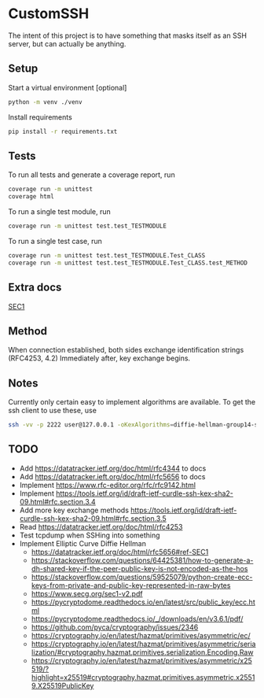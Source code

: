 # CustomSSH
The intent of this project is to have something that masks itself as an SSH server, but can actually be anything.


## Setup
Start a virtual environment [optional]
```sh
python -m venv ./venv
```

Install requirements
```sh
pip install -r requirements.txt
```


## Tests
To run all tests and generate a coverage report, run
```sh
coverage run -m unittest
coverage html
```

To run a single test module, run
```sh
coverage run -m unittest test.test_TESTMODULE
```

To run a single test case, run
```sh
coverage run -m unittest test.test_TESTMODULE.Test_CLASS
coverage run -m unittest test.test_TESTMODULE.Test_CLASS.test_METHOD
```



## Extra docs
[SEC1](https://www.secg.org/sec1-v2.pdf)


## Method
When connection established, both sides exchange identification strings (RFC4253, 4.2)
Immediately after, key exchange begins.


## Notes
Currently only certain easy to implement algorithms are available. To get the ssh client to use these, use
```sh
ssh -vv -p 2222 user@127.0.0.1 -oKexAlgorithms=diffie-hellman-group14-sha1 -oCiphers=aes128-cbc
```




## TODO
- Add https://datatracker.ietf.org/doc/html/rfc4344 to docs
- Add https://datatracker.ieft.org/doc/html/rfc5656 to docs
- Implement https://www.rfc-editor.org/rfc/rfc9142.html
- Implement https://tools.ietf.org/id/draft-ietf-curdle-ssh-kex-sha2-09.html#rfc.section.3.4
- Add more key exchange methods https://tools.ietf.org/id/draft-ietf-curdle-ssh-kex-sha2-09.html#rfc.section.3.5
- Read https://datatracker.ietf.org/doc/html/rfc4253
- Test tcpdump when SSHing into something
- Implement Elliptic Curve Diffie Hellman
	- https://datatracker.ietf.org/doc/html/rfc5656#ref-SEC1
	- https://stackoverflow.com/questions/64425381/how-to-generate-a-dh-shared-key-if-the-peer-public-key-is-not-encoded-as-the-hos
	- https://stackoverflow.com/questions/59525079/python-create-ecc-keys-from-private-and-public-key-represented-in-raw-bytes
	- https://www.secg.org/sec1-v2.pdf
	- https://pycryptodome.readthedocs.io/en/latest/src/public_key/ecc.html
	- https://pycryptodome.readthedocs.io/_/downloads/en/v3.6.1/pdf/
	- https://github.com/pyca/cryptography/issues/2346
	- https://cryptography.io/en/latest/hazmat/primitives/asymmetric/ec/
	- https://cryptography.io/en/latest/hazmat/primitives/asymmetric/serialization/#cryptography.hazmat.primitives.serialization.Encoding.Raw
	- https://cryptography.io/en/latest/hazmat/primitives/asymmetric/x25519/?highlight=x25519#cryptography.hazmat.primitives.asymmetric.x25519.X25519PublicKey